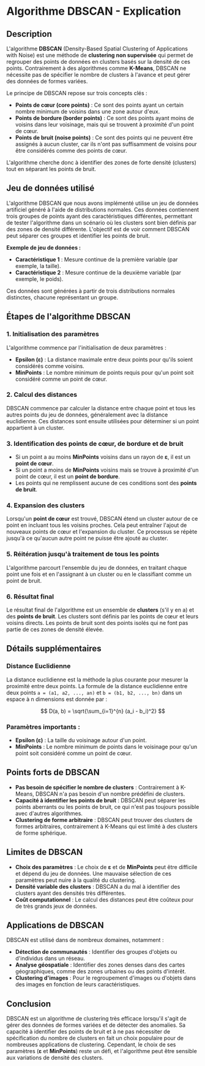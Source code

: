 # Algorithme DBSCAN - Explication

## Description
L'algorithme **DBSCAN** (Density-Based Spatial Clustering of Applications with Noise) est une méthode de **clustering non supervisée** qui permet de regrouper des points de données en clusters basés sur la densité de ces points. Contrairement à des algorithmes comme **K-Means**, DBSCAN ne nécessite pas de spécifier le nombre de clusters à l'avance et peut gérer des données de formes variées.

Le principe de DBSCAN repose sur trois concepts clés :

- **Points de cœur (core points)** : Ce sont des points ayant un certain nombre minimum de voisins dans une zone autour d'eux.
- **Points de bordure (border points)** : Ce sont des points ayant moins de voisins dans leur voisinage, mais qui se trouvent à proximité d'un point de cœur.
- **Points de bruit (noise points)** : Ce sont des points qui ne peuvent être assignés à aucun cluster, car ils n'ont pas suffisamment de voisins pour être considérés comme des points de cœur.

L'algorithme cherche donc à identifier des zones de forte densité (clusters) tout en séparant les points de bruit.

## Jeu de données utilisé
L'algorithme DBSCAN que nous avons implémenté utilise un jeu de données artificiel généré à l'aide de distributions normales. Ces données contiennent trois groupes de points ayant des caractéristiques différentes, permettant de tester l'algorithme dans un scénario où les clusters sont bien définis par des zones de densité différente. L'objectif est de voir comment DBSCAN peut séparer ces groupes et identifier les points de bruit.

**Exemple de jeu de données :**
- **Caractéristique 1** : Mesure continue de la première variable (par exemple, la taille).
- **Caractéristique 2** : Mesure continue de la deuxième variable (par exemple, le poids).

Ces données sont générées à partir de trois distributions normales distinctes, chacune représentant un groupe.

## Étapes de l'algorithme DBSCAN

### 1. Initialisation des paramètres
L'algorithme commence par l'initialisation de deux paramètres :
- **Epsilon (ε)** : La distance maximale entre deux points pour qu'ils soient considérés comme voisins.
- **MinPoints** : Le nombre minimum de points requis pour qu'un point soit considéré comme un point de cœur.

### 2. Calcul des distances
DBSCAN commence par calculer la distance entre chaque point et tous les autres points du jeu de données, généralement avec la distance euclidienne. Ces distances sont ensuite utilisées pour déterminer si un point appartient à un cluster.

### 3. Identification des points de cœur, de bordure et de bruit
- Si un point a au moins **MinPoints** voisins dans un rayon de **ε**, il est un **point de cœur**.
- Si un point a moins de **MinPoints** voisins mais se trouve à proximité d'un point de cœur, il est un **point de bordure**.
- Les points qui ne remplissent aucune de ces conditions sont des **points de bruit**.

### 4. Expansion des clusters
Lorsqu'un **point de cœur** est trouvé, DBSCAN étend un cluster autour de ce point en incluant tous les voisins proches. Cela peut entraîner l'ajout de nouveaux points de cœur et l'expansion du cluster. Ce processus se répète jusqu'à ce qu'aucun autre point ne puisse être ajouté au cluster.

### 5. Réitération jusqu'à traitement de tous les points
L'algorithme parcourt l'ensemble du jeu de données, en traitant chaque point une fois et en l'assignant à un cluster ou en le classifiant comme un point de bruit.

### 6. Résultat final
Le résultat final de l'algorithme est un ensemble de **clusters** (s'il y en a) et des **points de bruit**. Les clusters sont définis par les points de cœur et leurs voisins directs. Les points de bruit sont des points isolés qui ne font pas partie de ces zones de densité élevée.

## Détails supplémentaires

### Distance Euclidienne
La distance euclidienne est la méthode la plus courante pour mesurer la proximité entre deux points. La formule de la distance euclidienne entre deux points `a = (a1, a2, ..., an)` et `b = (b1, b2, ..., bn)` dans un espace à n dimensions est donnée par :

$$ D(a, b) = \sqrt{\sum_{i=1}^{n} (a_i - b_i)^2} $$

### Paramètres importants :
- **Epsilon (ε)** : La taille du voisinage autour d'un point.
- **MinPoints** : Le nombre minimum de points dans le voisinage pour qu'un point soit considéré comme un point de cœur.

## Points forts de DBSCAN
- **Pas besoin de spécifier le nombre de clusters** : Contrairement à K-Means, DBSCAN n'a pas besoin d'un nombre prédéfini de clusters.
- **Capacité à identifier les points de bruit** : DBSCAN peut séparer les points aberrants ou les points de bruit, ce qui n'est pas toujours possible avec d'autres algorithmes.
- **Clustering de forme arbitraire** : DBSCAN peut trouver des clusters de formes arbitraires, contrairement à K-Means qui est limité à des clusters de forme sphérique.

## Limites de DBSCAN
- **Choix des paramètres** : Le choix de **ε** et de **MinPoints** peut être difficile et dépend du jeu de données. Une mauvaise sélection de ces paramètres peut nuire à la qualité du clustering.
- **Densité variable des clusters** : DBSCAN a du mal à identifier des clusters ayant des densités très différentes.
- **Coût computationnel** : Le calcul des distances peut être coûteux pour de très grands jeux de données.

## Applications de DBSCAN
DBSCAN est utilisé dans de nombreux domaines, notamment :
- **Détection de communautés** : Identifier des groupes d'objets ou d'individus dans un réseau.
- **Analyse géospatiale** : Identifier des zones denses dans des cartes géographiques, comme des zones urbaines ou des points d'intérêt.
- **Clustering d'images** : Pour le regroupement d'images ou d'objets dans des images en fonction de leurs caractéristiques.

## Conclusion
DBSCAN est un algorithme de clustering très efficace lorsqu'il s'agit de gérer des données de formes variées et de détecter des anomalies. Sa capacité à identifier des points de bruit et à ne pas nécessiter de spécification du nombre de clusters en fait un choix populaire pour de nombreuses applications de clustering. Cependant, le choix de ses paramètres (**ε** et **MinPoints**) reste un défi, et l'algorithme peut être sensible aux variations de densité des clusters.
